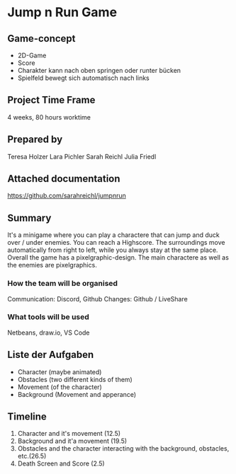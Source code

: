 # Jump n Run Game

## Game-concept

* 2D-Game 
* Score
* Charakter kann nach oben springen oder runter bücken
* Spielfeld bewegt sich automatisch nach links


## Project Time Frame
4 weeks, 80 hours worktime

## Prepared by
Teresa Holzer
Lara Pichler
Sarah Reichl
Julia Friedl

## Attached documentation
https://github.com/sarahreichl/jumpnrun

## Summary
It's a minigame where you can play a charactere that can jump and duck over / under enemies. You can reach a Highscore. The surroundings move automatically from right to left, while you always stay at the same place. Overall the game has a pixelgraphic-design. The main charactere as well as the enemies are pixelgraphics.

### How the team will be organised
Communication: Discord, Github
Changes: Github / LiveShare

### What tools will be used
Netbeans, draw.io, VS Code


## Liste der Aufgaben
* Character (maybe animated)
* Obstacles (two different kinds of them)
* Movement (of the character)
* Background (Movement and apperance)

## Timeline
1. Character and it's movement (12.5)
2. Background and it'a movement (19.5)
3. Obstacles and the character interacting with the background, obstacles, etc.(26.5)
4. Death Screen and Score (2.5)

